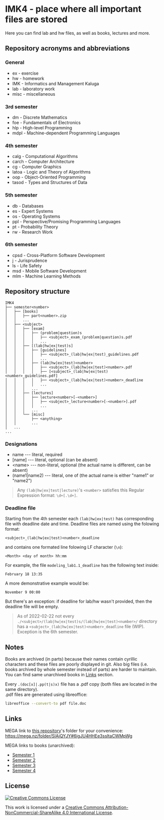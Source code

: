 # IMK4 - place where all important files are stored

Here you can find lab and hw files, as well as books, lectures and more.

## Repository acronyms and abbreviations

### General

- ex - exercise
- hw - homework
- IMK - Informatics and Management Kaluga
- lab - laboratory work
- misc - miscellaneous

### 3rd semester

- dm - Discrete Mathematics
- foe - Fundamentals of Electronics
- hlp - High-level Programming
- mdpl - Machine-dependent Programming Languages

### 4th semester

- calg - Computational Algorithms
- carch - Computer Architecture
- cg - Computer Graphics
- latoa - Logic and Theory of Algorithms
- oop - Object-Oriented Programming
- tasod - Types and Structures of Data

### 5th semester

- db - Databases
- es - Expert Systems
- os - Operating Systems
- ppl - Perspective/Promising Programming Languages
- pt - Probability Theory
- rw - Research Work

### 6th semester

- cpsd - Cross-Platform Software Development
- j - Jurisprudence
- ls - Life Safety
- msd - Mobile Software Development
- mlm - Machine Learning Methods

## Repository structure

```text
IMK4
├── semester<number>
│   ├── [books]
│   │   ├── part<number>.zip
│   │   ...
│   ├── <subject>
│   │   ├── [exam]
│   │   │   ├── (problem|question)s
│   │   │   │   ├── <subject>_exam_(problem|question)s.pdf
│   │   │   │   ...
│   │   ├── [(lab|hw|ex|test)s]
│   │   │   ├── [guidelines]
│   │   │   │   ├── <subject>_(lab|hw|ex|test)_guidelines.pdf
│   │   │   │   ...
│   │   │   ├── (lab|hw|ex|test)<number>
│   │   │   │   ├── <subject>_(lab|hw|ex|test)<number>.pdf
│   │   │   │   ├── [<subject>_(lab|hw|ex|test)<number>_guidelines.pdf]
│   │   │   │   ├── <subject>_(lab|hw|ex|test)<number>_deadline
│   │   │   │   ...
│   │   │   ...
│   │   ├── [lectures]
│   │   │   ├── lecture<number>[-<number>]
│   │   │   │   ├── <subject>_lecture<number>[-<number>].pdf
│   │   │   │   ...
│   │   │   ...
│   │   └── [misc]
│   │       ├── <anything>
│   │       ...
│   ...
...
```

### Designations

- name --- literal, required
- [name] --- literal, optional (can be absent)
- \<name> --- non-literal, optional (the actual name is different, can be absent)
- (name1|name2) --- literal, one of (the actual name is either "name1" or "name2")

> Any `(lab|hw|ex|test|lecture)`'s `<number>` satisfies this Regular Expression
> format: `\d+[.\d+]`.

### Deadline file

Starting from the 4th semester each `(lab|hw|ex|test)` has corresponding file
with deadline date and time. Deadline files are named using the folowing format:

```text
<subject>_(lab|hw|ex|test)<number>_deadline
```

and contains one formated line folowing LF character (`\n`):

```text
<Month> <day of month> hh:mm
```

For example, the file `modeling_lab1.1_deadline` has the following text inside:

```text
February 18 13:35
```

A more demonstrative example would be:

```text
November 9 00:00
```

But there's an exception: if deadline for lab/hw wasn't provided, then the
deadline file will be empty.

> As of 2022-02-22 not every
> `./<subject>/(lab|hw|ex|test)s/(lab|hw|ex|test)<number>/`
> directory has a `<subject>_(lab|hw|ex|test)<number>_deadline` file (WIP).
> Exception is the 6th semester.

## Notes

Books are archived (in parts) because their names contain cyrillic
characters and these files are poorly displayed in git. Also big files
(i.e. books archived by whole semester instead of parts) are harder to maintain.
You can find same unarchived books in [Links](#links) section.

Every `.(doc[x]|.pp(t|s)x)` file has a .pdf copy (both files are located
in the same directory).\
.pdf files are generated using libreoffice:

```sh
libreoffice --convert-to pdf file.doc
```

## Links

MEGA link to [this repository](https://github.com/Andrew15-5/IMK4)'s folder
for your convenience: <https://mega.nz/folder/SIAiQYJY#6igJU4HHEe3ssltaCWMpWg>

MEGA links to books (unarchived):

- [Semester 1](https://mega.nz/folder/TQxyUIqS#_xU7mo_k8_v1CONH0DX2EA)
- [Semester 2](https://mega.nz/folder/fABghKzZ#IV_bfdzB42dbAPNow27a9Q)
- [Semester 3](https://mega.nz/folder/vI5SmB4J#lc0kxkz4ZdPQVB_WC-eG8Q)
- [Semester 4](https://mega.nz/folder/nBwllQYK#Fq3yOhnM5tbhIldpNuYh-A)

## License

[<img
alt="Creative Commons License"
style="border-width:0"
src="https://i.creativecommons.org/l/by-nc-sa/4.0/88x31.png"
/>](http://creativecommons.org/licenses/by-nc-sa/4.0/)

This work is licensed under a
[Creative Commons Attribution-NonCommercial-ShareAlike 4.0 International
License](http://creativecommons.org/licenses/by-nc-sa/4.0/).

